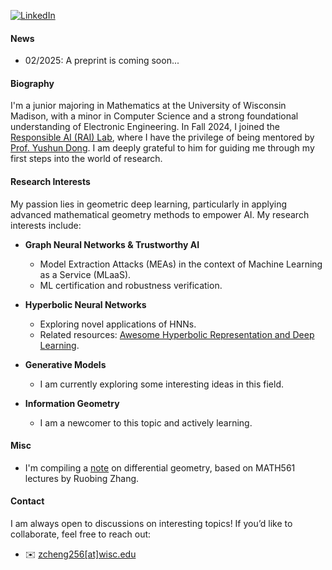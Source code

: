 [![LinkedIn](https://img.shields.io/badge/LinkedIn-%230A66C2?style=for-the-badge&logo=linkedin&logoColor=white)](https://www.linkedin.com/in/zhan-cheng-83052b292)


#### News

- 02/2025: A preprint is coming soon...


#### Biography

I'm a junior majoring in Mathematics at the University of Wisconsin Madison, with a minor in Computer Science and a strong foundational understanding of Electronic Engineering. In Fall 2024, I joined the [Responsible AI (RAI) Lab](https://yushundong.github.io//students/), where I have the privilege of being mentored by [Prof. Yushun Dong](https://yushundong.github.io/). I am deeply grateful to him for guiding me through my first steps into the world of research.

#### Research Interests

My passion lies in geometric deep learning, particularly in applying advanced mathematical geometry methods to empower AI. My research interests include:

- <strong><strong>Graph Neural Networks & Trustworthy AI</strong></strong> 
    * Model Extraction Attacks (MEAs) in the context of Machine Learning as a Service (MLaaS).
    * ML certification and robustness verification.
- <strong><strong>Hyperbolic Neural Networks</strong></strong> 
    * Exploring novel applications of HNNs.
    * Related resources: [Awesome Hyperbolic Representation and Deep Learning](https://github.com/marlin-codes/Awesome-Hyperbolic-Representation-and-Deep-Learning?tab=readme-ov-file#graph-embeddings).
- <strong><strong>Generative Models</strong></strong>
    - I am currently exploring some interesting ideas in this field.

- <strong><strong>Information Geometry</strong></strong>
    - I am a newcomer to this topic and actively learning.


#### Misc

* I'm compiling a [note](/static/assets/Notes.pdf) on differential geometry, based on MATH561 lectures by Ruobing Zhang.

#### Contact<p id="contact-info"></p>

I am always open to discussions on interesting topics! If you’d like to collaborate, feel free to reach out:

* ✉️ [zcheng256[at]wisc.edu](mailto:zcheng256@wisc.edu)
